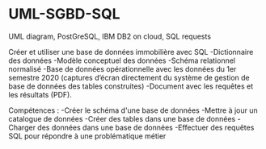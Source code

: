 # UML-SGBD-SQL
UML diagram, PostGreSQL, IBM DB2 on cloud, SQL requests

Créer et utiliser une base de données immobilière avec SQL 
-Dictionnaire des données 
-Modèle conceptuel des données 
-Schéma relationnel normalisé 
-Base de données opérationnelle avec les données du 1er semestre 2020 (captures d’écran directement du système de gestion de base de données des tables construites) -Document avec les requêtes et les résultats (PDF).  

Compétences : 
-Créer le schéma d'une base de données 
-Mettre à jour un catalogue de données
-Créer des tables dans une base de données 
-Charger des données dans une base de données 
-Effectuer des requêtes SQL pour répondre à une problématique métier
